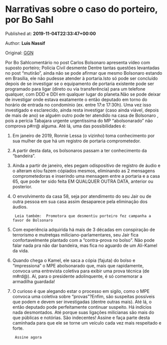 
# Narrativas sobre o caso do porteiro, por Bo Sahl

Published at: **2019-11-04T22:33:47+00:00**

Author: **Luis Nassif**

Original: [GGN](https://jornalggn.com.br/justica/narrativas-sobre-o-caso-do-porteiro-por-bo-sahl/)

Por Bo Sahlcomentário no post Carlos Bolsonaro apresenta vídeo com suposto porteiro; Polícia Civil desmente
Dentre tantas questões levantadas no post “mutirão”, ainda não se pode afirmar que mesmo Bolsonaro estando em Brasília, ele não pudesse atender à portaria.Isto só pode ser concluído depois de se investigar se o equipamento de portaria existente pode ser programado para ligar (direto ou via transferência) para um telefone qualquer, com DDD e DDI em qualquer lugar do planeta.Não se pode deixar de investigar onde estava exatamente o então deputado em torno do horário de entrada no condomínio (ex. entre 17:e 17:30h).
Uma vez isso investigado e esclarecido, ainda resta investigar (caso ainda viável, depois de mais de ano) se alguém outro pode ter atendido na casa de Bolsonaro , pois a perícia Tabajara urgente urgentíssima do MP “abolsonarado” não comprova p#rr@ alguma.
Até lá, uma das possibilidades é:
1) Em janeiro de 2019, Ronnie Lessa (o vizinho) toma conhecimento por sua mulher de que há um registro de portaria comprometedor.
2) A partir desta data, os bolsonaros passam a ter conhecimento da “bandeira”.
3) Ainda a partir de janeiro, eles pegam odispositivo de registro de áudio e o alteram e/ou fazem cópiados mesmos, eliminando as 2 mensagens comprometedoras e inserindo uma mensagem entre a portaria e a casa 65, que pode ter sido feita EM QUALQUER OUTRA DATA, anterior ou posterior.
4) O envolvimento da casa 58, seja por atendimento do seu Jair ou de outra pessoa em sua casa assim desaparece pela eliminação dos áudios.

        Leia também:  Promotora que desmentiu porteiro fez campanha a favor de Bolsonaro
      
5) Com experiência adquirida há mais de 3 décadas em conspiração de terrorismo e mutretqas miliciano-parlamentares, seu Jair fica confortavelmente plantado com a “contra-prova no bolso”. Não pode falar nada pra não dar bandeira, mas fica no aguardo de um Ali-Kamel da vida.
6) Quando chega o Kamel, ele saca a cópia (fajuta) do bolso e “impressiona” o MPE abolsonarado que, mais que rapidamente, convoca uma entrevista coletiva para exibir uma prova técnica (de m#rd@). Aí, para o presidente adolinquente, é só comemorar a armadilha guardada!
7) O curioso é que alegando estar o processo em sigilo, como o MPE convoca uma coletiva sobre “provas”?Enfim, são suspeitas possíveis que podem e devem ser investigadas (dentre outras mais).
Até lá, o então deputado pode perfeitamente continuar suspeito. Há indícios nada desmontados.
Até porque suas ligações milicianas são mais do que públicas e notórias.
São indecentes!
Assine e faça parte desta caminhada para que ele se torne um veículo cada vez mais respeitado e forte.

        Assine agora
      
